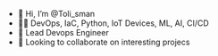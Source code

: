 - 👋 Hi, I’m @Toli_sman
- 🕵🏻 DevOps, IaC, Python, IoT Devices, ML, AI, CI/CD
- 💼 Lead Devops Engineer 
- 🔎 Looking to collaborate on interesting projecs

